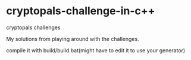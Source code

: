 # cryptopals-challenge-in-c++
cryptopals challenges

My solutions from playing around with the challenges.

compile it with build/build.bat(might have to edit it to use your generator)
